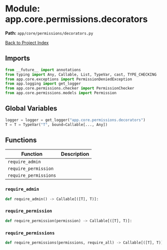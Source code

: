 # Module: app.core.permissions.decorators

**Path:** `app/core/permissions/decorators.py`

[Back to Project Index](../../../../index.md)

## Imports
```python
from __future__ import annotations
from typing import Any, Callable, List, TypeVar, cast, TYPE_CHECKING
from app.core.exceptions import PermissionDeniedException
from app.logging import get_logger
from app.core.permissions.checker import PermissionChecker
from app.core.permissions.models import Permission
```

## Global Variables
```python
logger = logger = get_logger("app.core.permissions.decorators")
T = T = TypeVar("T", bound=Callable[..., Any])
```

## Functions

| Function | Description |
| --- | --- |
| `require_admin` |  |
| `require_permission` |  |
| `require_permissions` |  |

### `require_admin`
```python
def require_admin() -> Callable[([T], T)]:
```

### `require_permission`
```python
def require_permission(permission) -> Callable[([T], T)]:
```

### `require_permissions`
```python
def require_permissions(permissions, require_all) -> Callable[([T], T)]:
```
